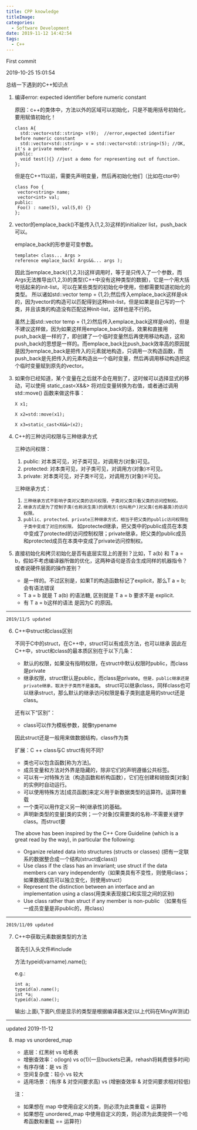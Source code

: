 ```yaml
---
title: CPP knowledge
titleImage:
categories:
  - Software Development
date: 2019-11-12 14:42:54
tags:
  - C++
---
```

First commit

2019-10-25 15:01:54

总结一下遇到的C++知识点

1. 编译error: expected identifier before numeric constant
   
   原因：c++的类体中，方法以外的区域可以初始化，只是不能用括号初始化，要用赋值初始化！
   
   ```
   class A{
     std::vector<std::string> v(9);  //error,expected identifier before numeric constant
     std::vector<std::string> v = std::vector<std::string>(5); //OK, it's a private member.
   public:
     void test(){} //just a demo for representing out of function.
   };
   ```
   但是在C++11以前，需要先声明变量，然后再初始化他们（比如在ctor中）
   ```
   class Foo {
    vector<string> name;
    vector<int> val;
   public:
    Foo() : name(5), val(5,0) {}
   };
   ```

2. vector的emplace_back()不能传入{1,2,3}这样的initializer list，push_back可以。
    
    emplace_back的形参是可变参数。
    ```
    template< class... Args >
    reference emplace_back( Args&&... args );
    ```
    因此当emplace_back({1,2,3})这样调用时，等于是只传入了一个参数，而Args无法推导出{1,2,3}的类型(C++中没有这种类型的数据)，它是一个用大括号括起来的init-list，可以在某些类型的初始化中使用，但都需要知道初始化的类型。
    所以诸如std::vector temp = {1,2};然后传入emplace_back这样是ok的，因为vector的构造可以匹配得到这种init-list，但是如果是自己写的一个类，并且该类的构造没有匹配这种init-list，这样也是不行的。
    
    虽然上面std::vector temp = {1,2}然后传入emplace_back这样是ok的，但是不建议这样做，因为如果这样用emplace_back的话，效果和直接用push_back是一样的了，即创建了一个临时变量然后再使用移动构造，这和push_back的思想是一样的。而emplace_back比push_back效率高的原因就是因为emplace_back是把传入的元素就地构造，只调用一次构造函数，而push_back是先把传入的元素构造出一个临时变量，然后再调用移动构造把这个临时变量赋到原先的vector。
3. 如果你已经知道，某个变量在之后就不会在用到了，这时候可以选择显式的移动，可以使用
static_cast<X&&>
将对应变量转换为右值，或者通过调用
std::move()
函数来做这件事：
   ```
   X x1;

   X x2=std::move(x1);

   X x3=static_cast<X&&>(x2);
   ```
4. C++的三种访问权限与三种继承方式
   
   三种访问权限：
   1. public: 对本类可见，对子类可见，对调用方(对象)可见。
   2. protected: 对本类可见，对子类可见，对调用方(对象)`不`可见。
   3. private: 对本类可见，对子类`不`可见，对调用方(对象)`不`可见。
   
   三种继承方式：
   
   1. `三种继承方式不影响子类对父类的访问权限，子类对父类只看父类的访问控制权。`
   2. `继承方式是为了控制子类(也称派生类)的调用方(也叫用户)对父类(也称基类)的访问权限。`
   3. `public、protected、private三种继承方式，相当于把父类的public访问权限在子类中变成了对应的权限。` 如protected继承，把父类中的public成员在本类中变成了protected的访问控制权限；private继承，把父类的public成员和protected成员在本类中变成了private访问控制权。
5. 直接初始化和拷贝初始化是否有底层实现上的差别？比如，T a(b) 和 T a = b，假如不考虑编译器所做的优化，这两种语句是否会生成同样的机器指令？或者说硬件层面的操作差别？
   - 是一样的。不过区别是，如果T的构造函数标记了explicit，那么T a = b;会有语法错误
   - T a = b 就是 T a(b) 的语法糖, 区别就是 T a = b 要求不是 explicit.
   - 有 T a = b这样的语法 是因为C 的原因。

---
`2019/11/5 updated`

6. C++中struct和class区别
   
   不同于C中的struct，在C++中，struct可以有成员方法，也可以继承
因此在C++中，struct和class的最本质区别在于以下几条：
    
   - 默认的权限，如果没有指明权限，在struct中默认权限时public，而class是private
   - 继承权限，struct默认是public，而class是private。`但是，public继承还是private继承，取决于子类而不是基类`。 struct可以继承class，同样class也可以继承struct，那么默认的继承访问权限是看子类到底是用的struct还是class。 
   
   还有以下“区别”：
   - class可以作为模板参数，就像typename
   
   因此struct还是一般用来做数据结构，class作为类
   
   扩展：C ++ class与C struct有何不同?
   
   - 类也可以包含函数[称为方法]。 
   - 成员变量和方法对外界是隐藏的，除非它们的声明遵循公共标签。
   - 可以有一对特殊方法（构造函数和析构函数），它们在创建和销毁类[对象]的实例时自动运行。 
   - 可以使用特殊方法[成员函数]来定义用于新数据类型的运算符。运算符重载
   - 一个类可以用作定义另一种[继承性]的基础。
   - 声明新类型的变量[类的实例；一个对象]仅需要类的名称-不需要关键字class。而struct要

   The above has been inspired by the C++ Core Guideline (which is a great read by the way), in particular the following:

   - Organize related data into structures (structs or classes) (把有一定联系的数据整合成一个结构(struct或class))
   - Use class if the class has an invariant; use struct if the data members can vary independently（如果类具有不变性，则使用class；如果数据成员可以独立变化，则使用struct）
   - Represent the distinction between an interface and an implementation using a class(用类来表现接口和实现之间的区别)
   - Use class rather than struct if any member is non-public （如果有任一成员变量是非public的，用class）  
---
`2019/11/09 updated`

7. C++中获取元素数据类型的方法
  
    首先引入头文件#include<typeinfo>

    方法:typeid(varname).name();

    e.g.:
    ```
    int a;
    typeid(a).name();   
    int *a;
    typeid(a).name();
    ```
    输出:上面i,下面Pi,但是显示的类型是根据编译器决定(以上代码在MingW测试)

---
updated 2019-11-12

8. map vs unordered_map
   
    - 底层：红黑树 vs 哈希表
    - 增删查效率：o(logn) vs o(1)(一旦buckets已满，rehash将耗费很多时间)
    - 有序存储：是 vs 否
    - 空间复杂度：较小 vs 较大
    - 适用场景：(有序 & 对空间要求高) vs (增删查效率 & 对空间要求相对较低)
    
    注：
    - 如果想在 map 中使用自定义的类，则必须为此类重载 < 运算符
    - 如果想在 unordered_map 中使用自定义的类，则必须为此类提供一个哈希函数和重载 == 运算符）
